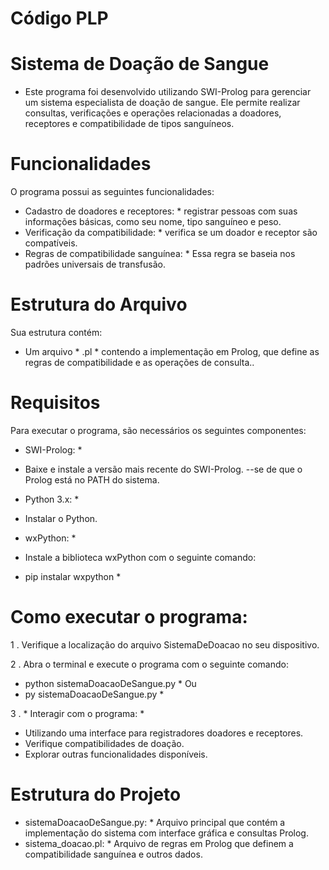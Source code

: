 # Código PLP
# Sistema de Doação de Sangue

- Este programa foi desenvolvido utilizando SWI-Prolog para gerenciar um sistema especialista de doação de sangue. Ele permite realizar consultas, verificações e operações relacionadas a doadores, receptores e compatibilidade de tipos sanguíneos.

# Funcionalidades

O programa possui as seguintes funcionalidades:

-   Cadastro de doadores e receptores: * registrar pessoas com suas informações básicas, como seu nome, tipo sanguíneo e peso.
-   Verificação da compatibilidade: * verifica se um doador e receptor são compatíveis.
-   Regras de compatibilidade sanguínea: * Essa regra se baseia nos padrões universais de transfusão.

# Estrutura do Arquivo

Sua estrutura contém:

- Um arquivo * .pl * contendo a implementação em Prolog, que define as regras de compatibilidade e as operações de consulta..

# Requisitos

Para executar o programa, são necessários os seguintes componentes:

* SWI-Prolog: * 
- Baixe e instale a versão mais recente do SWI-Prolog.
--se de que o Prolog está no PATH do sistema.

* Python 3.x: *
- Instalar o Python.

* wxPython: * 
- Instale a biblioteca wxPython com o seguinte comando:
* pip instalar wxpython *

# Como executar o programa:

1 . Verifique a localização do arquivo SistemaDeDoacao no seu dispositivo.

2 . Abra o terminal e execute o programa com o seguinte comando:
* python sistemaDoacaoDeSangue.py *
Ou
* py sistemaDoacaoDeSangue.py *

3 .  * Interagir com o programa: *
- Utilizando uma interface para registradores doadores e receptores.
- Verifique compatibilidades de doação.
- Explorar outras funcionalidades disponíveis.

# Estrutura do Projeto
-   sistemaDoacaoDeSangue.py: * Arquivo principal que contém a implementação do sistema com interface gráfica e consultas Prolog.
-   sistema_doacao.pl: * Arquivo de regras em Prolog que definem a compatibilidade sanguínea e outros dados.
